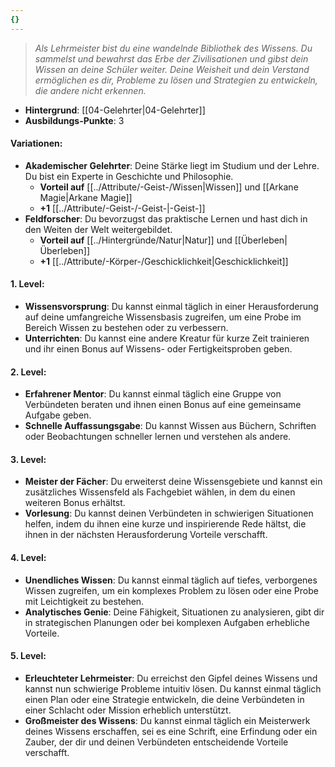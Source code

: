 ```yaml
---
{}
---
```

>*Als Lehrmeister bist du eine wandelnde Bibliothek des Wissens. Du sammelst und bewahrst das Erbe der Zivilisationen und gibst dein Wissen an deine Schüler weiter. Deine Weisheit und dein Verstand ermöglichen es dir, Probleme zu lösen und Strategien zu entwickeln, die andere nicht erkennen.*  
  
- **Hintergrund**: [[04-Gelehrter|04-Gelehrter]]  
- **Ausbildungs-Punkte**: 3  
  
#### **Variationen:**  
  
- **Akademischer Gelehrter**: Deine Stärke liegt im Studium und der Lehre. Du bist ein Experte in Geschichte und Philosophie.  
    - **Vorteil auf** [[../Attribute/-Geist-/Wissen|Wissen]] und [[Arkane Magie|Arkane Magie]]  
    - **+1** [[../Attribute/-Geist-/-Geist-|-Geist-]]  
- **Feldforscher**: Du bevorzugst das praktische Lernen und hast dich in den Weiten der Welt weitergebildet.  
    - **Vorteil auf** [[../Hintergründe/Natur|Natur]] und [[Überleben|Überleben]]  
    - **+1** [[../Attribute/-Körper-/Geschicklichkeit|Geschicklichkeit]]  
  
#### **1. Level:**  
  
- **Wissensvorsprung**: Du kannst einmal täglich in einer Herausforderung auf deine umfangreiche Wissensbasis zugreifen, um eine Probe im Bereich Wissen zu bestehen oder zu verbessern.  
- **Unterrichten**: Du kannst eine andere Kreatur für kurze Zeit trainieren und ihr einen Bonus auf Wissens- oder Fertigkeitsproben geben.  
  
#### **2. Level:**  
  
- **Erfahrener Mentor**: Du kannst einmal täglich eine Gruppe von Verbündeten beraten und ihnen einen Bonus auf eine gemeinsame Aufgabe geben.  
- **Schnelle Auffassungsgabe**: Du kannst Wissen aus Büchern, Schriften oder Beobachtungen schneller lernen und verstehen als andere.  
  
#### **3. Level:**  
  
- **Meister der Fächer**: Du erweiterst deine Wissensgebiete und kannst ein zusätzliches Wissensfeld als Fachgebiet wählen, in dem du einen weiteren Bonus erhältst.  
- **Vorlesung**: Du kannst deinen Verbündeten in schwierigen Situationen helfen, indem du ihnen eine kurze und inspirierende Rede hältst, die ihnen in der nächsten Herausforderung Vorteile verschafft.  
  
#### **4. Level:**  
  
- **Unendliches Wissen**: Du kannst einmal täglich auf tiefes, verborgenes Wissen zugreifen, um ein komplexes Problem zu lösen oder eine Probe mit Leichtigkeit zu bestehen.  
- **Analytisches Genie**: Deine Fähigkeit, Situationen zu analysieren, gibt dir in strategischen Planungen oder bei komplexen Aufgaben erhebliche Vorteile.  
  
#### **5. Level:**  
  
- **Erleuchteter Lehrmeister**: Du erreichst den Gipfel deines Wissens und kannst nun schwierige Probleme intuitiv lösen. Du kannst einmal täglich einen Plan oder eine Strategie entwickeln, die deine Verbündeten in einer Schlacht oder Mission erheblich unterstützt.  
- **Großmeister des Wissens**: Du kannst einmal täglich ein Meisterwerk deines Wissens erschaffen, sei es eine Schrift, eine Erfindung oder ein Zauber, der dir und deinen Verbündeten entscheidende Vorteile verschafft.